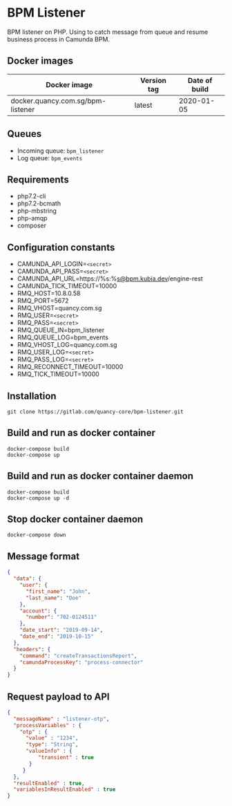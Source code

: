 # BPM Listener

BPM listener on PHP. Using to catch message from queue and resume business process in Camunda BPM.

## Docker images
| Docker image | Version tag | Date of build |
| --- | --- | --- |
| docker.quancy.com.sg/bpm-listener | latest | 2020-01-05 |

## Queues
- Incoming queue: `bpm_listener`
- Log queue: `bpm_events`

## Requirements
- php7.2-cli
- php7.2-bcmath
- php-mbstring
- php-amqp
- composer

## Configuration constants
- CAMUNDA_API_LOGIN=`<secret>`
- CAMUNDA_API_PASS=`<secret>`
- CAMUNDA_API_URL=https://%s:%s@bpm.kubia.dev/engine-rest
- CAMUNDA_TICK_TIMEOUT=10000
- RMQ_HOST=10.8.0.58
- RMQ_PORT=5672
- RMQ_VHOST=quancy.com.sg
- RMQ_USER=`<secret>`
- RMQ_PASS=`<secret>`
- RMQ_QUEUE_IN=bpm_listener
- RMQ_QUEUE_LOG=bpm_events
- RMQ_VHOST_LOG=quancy.com.sg
- RMQ_USER_LOG=`<secret>`
- RMQ_PASS_LOG=`<secret>`
- RMQ_RECONNECT_TIMEOUT=10000
- RMQ_TICK_TIMEOUT=10000

## Installation
```
git clone https://gitlab.com/quancy-core/bpm-listener.git
```

## Build and run as docker container
```
docker-compose build
docker-compose up
```

## Build and run as docker container daemon
```
docker-compose build
docker-compose up -d
```

## Stop docker container daemon
```
docker-compose down
```

## Message format

```json
{
  "data": {
    "user": {
      "first_name": "John",
      "last_name": "Doe"
    },
    "account": {
      "number": "702-0124511"
    },
    "date_start": "2019-09-14",
    "date_end": "2019-10-15"
  },
  "headers": {
    "command": "createTransactionsReport",
    "camundaProcessKey": "process-connector"
  }
}
```

## Request payload to API
```json
{
  "messageName" : "listener-otp",
  "processVariables" : {
    "otp" : {
      "value" : "1234",
      "type": "String",
      "valueInfo" : {
          "transient" : true
       }
     }
  },
  "resultEnabled" : true,
  "variablesInResultEnabled" : true
}
```